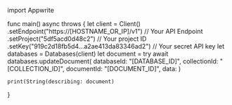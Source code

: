 import Appwrite

func main() async throws {
    let client = Client()
      .setEndpoint("https://[HOSTNAME_OR_IP]/v1") // Your API Endpoint
      .setProject("5df5acd0d48c2") // Your project ID
      .setKey("919c2d18fb5d4...a2ae413da83346ad2") // Your secret API key
    let databases = Databases(client)
    let document = try await databases.updateDocument(
        databaseId: "[DATABASE_ID]",
        collectionId: "[COLLECTION_ID]",
        documentId: "[DOCUMENT_ID]",
        data: 
    )

    print(String(describing: document)
}
